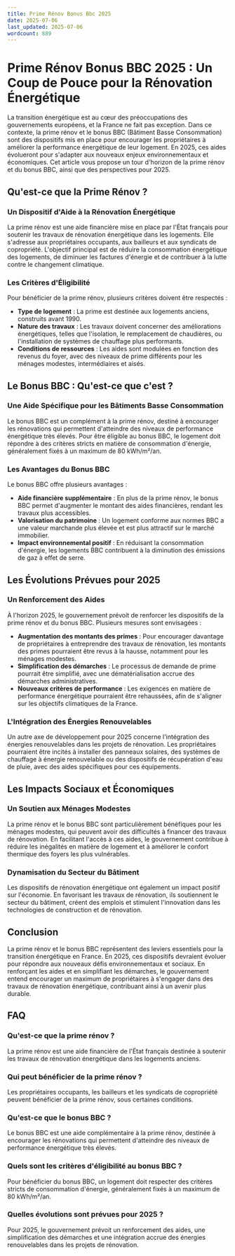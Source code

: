 ```yaml
---
title: Prime Rénov Bonus Bbc 2025
date: 2025-07-06
last_updated: 2025-07-06
wordcount: 889
---
```


# Prime Rénov Bonus BBC 2025 : Un Coup de Pouce pour la Rénovation Énergétique

La transition énergétique est au cœur des préoccupations des gouvernements européens, et la France ne fait pas exception. Dans ce contexte, la prime rénov et le bonus BBC (Bâtiment Basse Consommation) sont des dispositifs mis en place pour encourager les propriétaires à améliorer la performance énergétique de leur logement. En 2025, ces aides évolueront pour s'adapter aux nouveaux enjeux environnementaux et économiques. Cet article vous propose un tour d'horizon de la prime rénov et du bonus BBC, ainsi que des perspectives pour 2025.

## Qu'est-ce que la Prime Rénov ?

### Un Dispositif d'Aide à la Rénovation Énergétique

La prime rénov est une aide financière mise en place par l'État français pour soutenir les travaux de rénovation énergétique dans les logements. Elle s'adresse aux propriétaires occupants, aux bailleurs et aux syndicats de copropriété. L'objectif principal est de réduire la consommation énergétique des logements, de diminuer les factures d'énergie et de contribuer à la lutte contre le changement climatique.

### Les Critères d'Éligibilité

Pour bénéficier de la prime rénov, plusieurs critères doivent être respectés :

- **Type de logement** : La prime est destinée aux logements anciens, construits avant 1990.
- **Nature des travaux** : Les travaux doivent concerner des améliorations énergétiques, telles que l'isolation, le remplacement de chaudières, ou l'installation de systèmes de chauffage plus performants.
- **Conditions de ressources** : Les aides sont modulées en fonction des revenus du foyer, avec des niveaux de prime différents pour les ménages modestes, intermédiaires et aisés.

## Le Bonus BBC : Qu'est-ce que c'est ?

### Une Aide Spécifique pour les Bâtiments Basse Consommation

Le bonus BBC est un complément à la prime rénov, destiné à encourager les rénovations qui permettent d'atteindre des niveaux de performance énergétique très élevés. Pour être éligible au bonus BBC, le logement doit répondre à des critères stricts en matière de consommation d'énergie, généralement fixés à un maximum de 80 kWh/m²/an.

### Les Avantages du Bonus BBC

Le bonus BBC offre plusieurs avantages :

- **Aide financière supplémentaire** : En plus de la prime rénov, le bonus BBC permet d'augmenter le montant des aides financières, rendant les travaux plus accessibles.
- **Valorisation du patrimoine** : Un logement conforme aux normes BBC a une valeur marchande plus élevée et est plus attractif sur le marché immobilier.
- **Impact environnemental positif** : En réduisant la consommation d'énergie, les logements BBC contribuent à la diminution des émissions de gaz à effet de serre.

## Les Évolutions Prévues pour 2025

### Un Renforcement des Aides

À l'horizon 2025, le gouvernement prévoit de renforcer les dispositifs de la prime rénov et du bonus BBC. Plusieurs mesures sont envisagées :

- **Augmentation des montants des primes** : Pour encourager davantage de propriétaires à entreprendre des travaux de rénovation, les montants des primes pourraient être revus à la hausse, notamment pour les ménages modestes.
- **Simplification des démarches** : Le processus de demande de prime pourrait être simplifié, avec une dématérialisation accrue des démarches administratives.
- **Nouveaux critères de performance** : Les exigences en matière de performance énergétique pourraient être rehaussées, afin de s'aligner sur les objectifs climatiques de la France.

### L'Intégration des Énergies Renouvelables

Un autre axe de développement pour 2025 concerne l'intégration des énergies renouvelables dans les projets de rénovation. Les propriétaires pourraient être incités à installer des panneaux solaires, des systèmes de chauffage à énergie renouvelable ou des dispositifs de récupération d'eau de pluie, avec des aides spécifiques pour ces équipements.

## Les Impacts Sociaux et Économiques

### Un Soutien aux Ménages Modestes

La prime rénov et le bonus BBC sont particulièrement bénéfiques pour les ménages modestes, qui peuvent avoir des difficultés à financer des travaux de rénovation. En facilitant l'accès à ces aides, le gouvernement contribue à réduire les inégalités en matière de logement et à améliorer le confort thermique des foyers les plus vulnérables.

### Dynamisation du Secteur du Bâtiment

Les dispositifs de rénovation énergétique ont également un impact positif sur l'économie. En favorisant les travaux de rénovation, ils soutiennent le secteur du bâtiment, créent des emplois et stimulent l'innovation dans les technologies de construction et de rénovation.

## Conclusion

La prime rénov et le bonus BBC représentent des leviers essentiels pour la transition énergétique en France. En 2025, ces dispositifs devraient évoluer pour répondre aux nouveaux défis environnementaux et sociaux. En renforçant les aides et en simplifiant les démarches, le gouvernement entend encourager un maximum de propriétaires à s'engager dans des travaux de rénovation énergétique, contribuant ainsi à un avenir plus durable.

## FAQ

### Qu'est-ce que la prime rénov ?

La prime rénov est une aide financière de l'État français destinée à soutenir les travaux de rénovation énergétique dans les logements anciens.

### Qui peut bénéficier de la prime rénov ?

Les propriétaires occupants, les bailleurs et les syndicats de copropriété peuvent bénéficier de la prime rénov, sous certaines conditions.

### Qu'est-ce que le bonus BBC ?

Le bonus BBC est une aide complémentaire à la prime rénov, destinée à encourager les rénovations qui permettent d'atteindre des niveaux de performance énergétique très élevés.

### Quels sont les critères d'éligibilité au bonus BBC ?

Pour bénéficier du bonus BBC, un logement doit respecter des critères stricts de consommation d'énergie, généralement fixés à un maximum de 80 kWh/m²/an.

### Quelles évolutions sont prévues pour 2025 ?

Pour 2025, le gouvernement prévoit un renforcement des aides, une simplification des démarches et une intégration accrue des énergies renouvelables dans les projets de rénovation.